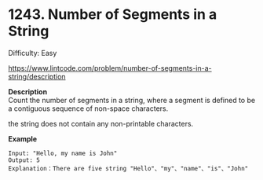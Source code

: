 # 1243. Number of Segments in a String

Difficulty: Easy

https://www.lintcode.com/problem/number-of-segments-in-a-string/description

**Description**  
Count the number of segments in a string, where a segment is defined to be a contiguous sequence of non-space characters.

the string does not contain any non-printable characters.

**Example**  
```
Input: "Hello, my name is John"
Output: 5
Explanation：There are five string "Hello"、"my"、"name"、"is"、"John"
```
